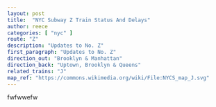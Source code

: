 ```yaml
---
layout: post
title:  "NYC Subway Z Train Status And Delays"
author: reece
categories: [ "nyc" ]
route: "Z"
description: "Updates to No. Z"
first_paragraph: "Updates to No. Z"
direction_out: "Brooklyn & Manhattan"
direction_back: "Uptown, Brooklyn & Queens"
related_trains: "J"
map_ref: "https://commons.wikimedia.org/wiki/File:NYCS_map_J.svg"
---
```


fwfwwefw
